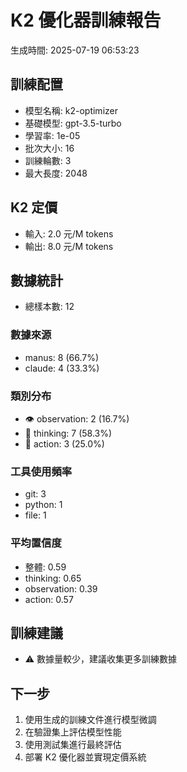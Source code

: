# K2 優化器訓練報告

生成時間: 2025-07-19 06:53:23

## 訓練配置
- 模型名稱: k2-optimizer
- 基礎模型: gpt-3.5-turbo
- 學習率: 1e-05
- 批次大小: 16
- 訓練輪數: 3
- 最大長度: 2048

## K2 定價
- 輸入: 2.0 元/M tokens
- 輸出: 8.0 元/M tokens

## 數據統計
- 總樣本數: 12

### 數據來源
- manus: 8 (66.7%)
- claude: 4 (33.3%)

### 類別分布
- 👁️ observation: 2 (16.7%)
- 🧠 thinking: 7 (58.3%)
- 🎯 action: 3 (25.0%)

### 工具使用頻率
- git: 3
- python: 1
- file: 1

### 平均置信度
- 整體: 0.59
- thinking: 0.65
- observation: 0.39
- action: 0.57

## 訓練建議
- ⚠️ 數據量較少，建議收集更多訓練數據

## 下一步
1. 使用生成的訓練文件進行模型微調
2. 在驗證集上評估模型性能
3. 使用測試集進行最終評估
4. 部署 K2 優化器並實現定價系統